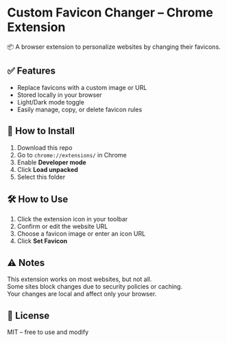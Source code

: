 # Custom Favicon Changer – Chrome Extension  
📦 A browser extension to personalize websites by changing their favicons.

## ✅ Features  
- Replace favicons with a custom image or URL  
- Stored locally in your browser  
- Light/Dark mode toggle  
- Easily manage, copy, or delete favicon rules  

## 🔧 How to Install  
1. Download this repo  
2. Go to `chrome://extensions/` in Chrome  
3. Enable **Developer mode**  
4. Click **Load unpacked**  
5. Select this folder  

## 🛠 How to Use  
1. Click the extension icon in your toolbar  
2. Confirm or edit the website URL  
3. Choose a favicon image or enter an icon URL  
4. Click **Set Favicon**  

## ⚠️ Notes  
This extension works on most websites, but not all.  
Some sites block changes due to security policies or caching.  
Your changes are local and affect only your browser.

## 📄 License  
MIT – free to use and modify
